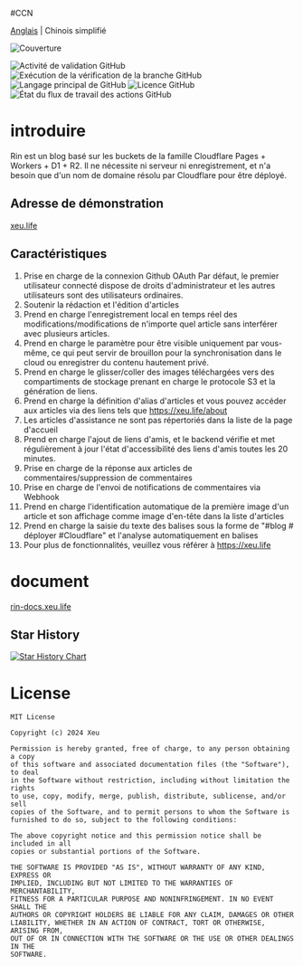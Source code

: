 #CCN

[Anglais](./README.md) | Chinois simplifié


![Couverture](https://repository-images.githubusercontent.com/803866357/958bc2c1-1703-4127-920c-853291495bdc)

![Activité de validation GitHub](https://img.shields.io/github/commit-activity/w/openRin/Rin?style=for-the-badge)
![Exécution de la vérification de la branche GitHub](https://img.shields.io/github/check-runs/openRin/Rin/main?style=for-the-badge)
![Langage principal de GitHub](https://img.shields.io/github/linguals/top/openRin/Rin?style=for-the-badge)
![Licence GitHub](https://img.shields.io/github/license/openRin/Rin?style=for-the-badge)
![État du flux de travail des actions GitHub](https://img.shields.io/github/actions/workflow/status/openRin/Rin/deploy.yaml?style=for-the-badge)

# introduire

Rin est un blog basé sur les buckets de la famille Cloudflare Pages + Workers + D1 + R2. Il ne nécessite ni serveur ni enregistrement, et n'a besoin que d'un nom de domaine résolu par Cloudflare pour être déployé.

## Adresse de démonstration

[xeu.life](https://xeu.life)


## Caractéristiques
1. Prise en charge de la connexion Github OAuth Par défaut, le premier utilisateur connecté dispose de droits d'administrateur et les autres utilisateurs sont des utilisateurs ordinaires.
2. Soutenir la rédaction et l'édition d'articles
3. Prend en charge l'enregistrement local en temps réel des modifications/modifications de n'importe quel article sans interférer avec plusieurs articles.
4. Prend en charge le paramètre pour être visible uniquement par vous-même, ce qui peut servir de brouillon pour la synchronisation dans le cloud ou enregistrer du contenu hautement privé.
5. Prend en charge le glisser/coller des images téléchargées vers des compartiments de stockage prenant en charge le protocole S3 et la génération de liens.
6. Prend en charge la définition d'alias d'articles et vous pouvez accéder aux articles via des liens tels que https://xeu.life/about
7. Les articles d'assistance ne sont pas répertoriés dans la liste de la page d'accueil
8. Prend en charge l'ajout de liens d'amis, et le backend vérifie et met régulièrement à jour l'état d'accessibilité des liens d'amis toutes les 20 minutes.
9. Prise en charge de la réponse aux articles de commentaires/suppression de commentaires
10. Prise en charge de l'envoi de notifications de commentaires via Webhook
11. Prend en charge l'identification automatique de la première image d'un article et son affichage comme image d'en-tête dans la liste d'articles
12. Prend en charge la saisie du texte des balises sous la forme de "#blog # déployer #Cloudflare" et l'analyse automatiquement en balises
13. Pour plus de fonctionnalités, veuillez vous référer à https://xeu.life

# document

[rin-docs.xeu.life](https://rin-docs.xeu.life)

## Star History

<a href="https://star-history.com/#openRin/Rin&Date">
 <picture>
   <source media="(prefers-color-scheme: dark)" srcset="https://api.star-history.com/svg?repos=openRin/Rin&type=Date&theme=dark" />
   <source media="(prefers-color-scheme: light)" srcset="https://api.star-history.com/svg?repos=openRin/Rin&type=Date" />
   <img alt="Star History Chart" src="https://api.star-history.com/svg?repos=openRin/Rin&type=Date" />
 </picture>
</a>

# License
```
MIT License

Copyright (c) 2024 Xeu

Permission is hereby granted, free of charge, to any person obtaining a copy
of this software and associated documentation files (the "Software"), to deal
in the Software without restriction, including without limitation the rights
to use, copy, modify, merge, publish, distribute, sublicense, and/or sell
copies of the Software, and to permit persons to whom the Software is
furnished to do so, subject to the following conditions:

The above copyright notice and this permission notice shall be included in all
copies or substantial portions of the Software.

THE SOFTWARE IS PROVIDED "AS IS", WITHOUT WARRANTY OF ANY KIND, EXPRESS OR
IMPLIED, INCLUDING BUT NOT LIMITED TO THE WARRANTIES OF MERCHANTABILITY,
FITNESS FOR A PARTICULAR PURPOSE AND NONINFRINGEMENT. IN NO EVENT SHALL THE
AUTHORS OR COPYRIGHT HOLDERS BE LIABLE FOR ANY CLAIM, DAMAGES OR OTHER
LIABILITY, WHETHER IN AN ACTION OF CONTRACT, TORT OR OTHERWISE, ARISING FROM,
OUT OF OR IN CONNECTION WITH THE SOFTWARE OR THE USE OR OTHER DEALINGS IN THE
SOFTWARE.
```
